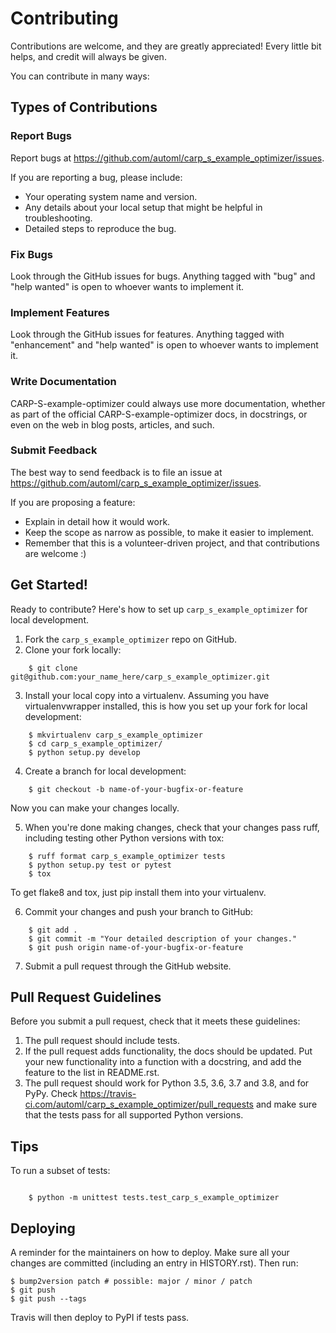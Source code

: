 # Contributing

Contributions are welcome, and they are greatly appreciated! Every little bit
helps, and credit will always be given.

You can contribute in many ways:

## Types of Contributions

### Report Bugs

Report bugs at https://github.com/automl/carp_s_example_optimizer/issues.

If you are reporting a bug, please include:

- Your operating system name and version.
- Any details about your local setup that might be helpful in troubleshooting.
- Detailed steps to reproduce the bug.

### Fix Bugs

Look through the GitHub issues for bugs. Anything tagged with "bug" and "help
wanted" is open to whoever wants to implement it.

### Implement Features

Look through the GitHub issues for features. Anything tagged with "enhancement"
and "help wanted" is open to whoever wants to implement it.

### Write Documentation

CARP-S-example-optimizer could always use more documentation, whether as part of the
official CARP-S-example-optimizer docs, in docstrings, or even on the web in blog posts,
articles, and such.

### Submit Feedback

The best way to send feedback is to file an issue at https://github.com/automl/carp_s_example_optimizer/issues.

If you are proposing a feature:

- Explain in detail how it would work.
- Keep the scope as narrow as possible, to make it easier to implement.
- Remember that this is a volunteer-driven project, and that contributions are welcome :)

## Get Started!

Ready to contribute? Here's how to set up `carp_s_example_optimizer` for local development.

1. Fork the `carp_s_example_optimizer` repo on GitHub.
2. Clone your fork locally:
```
    $ git clone git@github.com:your_name_here/carp_s_example_optimizer.git
```

3. Install your local copy into a virtualenv. Assuming you have virtualenvwrapper installed, this is how you set up your fork for local development:
```
    $ mkvirtualenv carp_s_example_optimizer
    $ cd carp_s_example_optimizer/
    $ python setup.py develop
```

4. Create a branch for local development:
```
    $ git checkout -b name-of-your-bugfix-or-feature
```

   Now you can make your changes locally.

5. When you're done making changes, check that your changes pass ruff, including testing other Python versions with tox:
```
    $ ruff format carp_s_example_optimizer tests
    $ python setup.py test or pytest
    $ tox
```

   To get flake8 and tox, just pip install them into your virtualenv.

6. Commit your changes and push your branch to GitHub:
```
    $ git add .
    $ git commit -m "Your detailed description of your changes."
    $ git push origin name-of-your-bugfix-or-feature
```

7. Submit a pull request through the GitHub website.

## Pull Request Guidelines

Before you submit a pull request, check that it meets these guidelines:

1. The pull request should include tests.
2. If the pull request adds functionality, the docs should be updated. Put
   your new functionality into a function with a docstring, and add the
   feature to the list in README.rst.
3. The pull request should work for Python 3.5, 3.6, 3.7 and 3.8, and for PyPy. Check
   https://travis-ci.com/automl/carp_s_example_optimizer/pull_requests
   and make sure that the tests pass for all supported Python versions.

## Tips

To run a subset of tests:

```

    $ python -m unittest tests.test_carp_s_example_optimizer
```

## Deploying

A reminder for the maintainers on how to deploy.
Make sure all your changes are committed (including an entry in HISTORY.rst).
Then run:

```
$ bump2version patch # possible: major / minor / patch
$ git push
$ git push --tags
```

Travis will then deploy to PyPI if tests pass.
